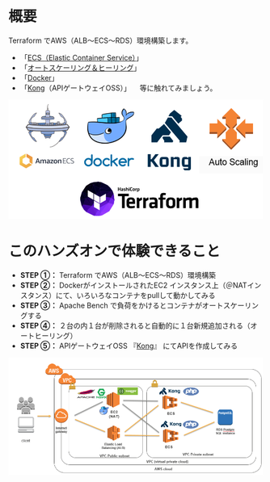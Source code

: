 # 概要
Terraform でAWS（ALB～ECS～RDS）環境構築します。
 * 「[ECS（Elastic Container Service）](https://aws.amazon.com/jp/ecs/)」
 * 「[オートスケーリング＆ヒーリング](https://aws.amazon.com/jp/autoscaling/)」
 * 「[Docker](https://www.docker.com/)」
 * 「[Kong](https://getkong.org/)（APIゲートウェイOSS）」
　等に触れてみましょう。

![image](./images/software.png)

# このハンズオンで体験できること

 * __STEP ①：__ Terraform でAWS（ALB～ECS～RDS）環境構築
 * __STEP ②：__ DockerがインストールされたEC2 インスタンス上（＠NATインスタンス）にて、いろいろなコンテナをpullして動かしてみる
 * __STEP ③：__ Apache Bench で負荷をかけるとコンテナがオートスケーリングする
 * __STEP ④：__ ２台の内１台が削除されると自動的に１台新規追加される（オートヒーリング）
 * __STEP ⑤：__ APIゲートウェイOSS 『[Kong](https://getkong.org/)』 にてAPIを作成してみる

![image.png](./images/terraform-handson.png)